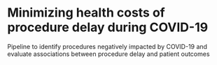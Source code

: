 # Minimizing health costs of procedure delay during COVID-19
Pipeline to identify procedures negatively impacted by COVID-19 and evaluate associations between procedure delay and patient outcomes




